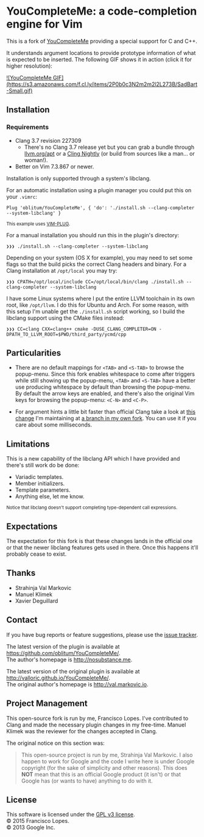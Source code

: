 YouCompleteMe: a code-completion engine for Vim
===============================================

This is a fork of [YouCompleteMe][] providing a special support for C and C++.

It understands argument locations to provide prototype information of what is
expected to be inserted. The following GIF shows it in action (click it for
higher resolution):

<a href="https://s3.amazonaws.com/f.cl.ly/items/1e2F0A123h331c1G0L0R/SadBart.gif">
  ![YouCompleteMe GIF](https://s3.amazonaws.com/f.cl.ly/items/2P0b0c3N2m2m2l2L273B/SadBart-Small.gif)
</a>

Installation
------------

### Requirements

- Clang 3.7 revision 227309
  - There's no Clang 3.7 release yet but you can grab a bundle through [llvm.org/apt](http://llvm.org/apt)
    or a [Cling Nightly](https://ecsft.cern.ch/dist/ec/dist/cling/current/) (or
    build from sources like a man... or woman!).
- Better on Vim 7.3.867 or newer.

Installation is only supported through a system's libclang.

For an automatic installation using a plugin manager you could put this on your
`.vimrc`:

```vim
Plug 'oblitum/YouCompleteMe', { 'do': './install.sh --clang-completer --system-libclang' }
```
<sub> This example uses [VIM-PLUG][]. </sub>

For a manual installation you should run this in the plugin's directory:

```
❯❯❯ ./install.sh --clang-completer --system-libclang
```

Depending on your system (OS X for example), you may need to set some flags so
that the build picks the correct Clang headers and binary. For a Clang
installation at `/opt/local` you may try:

```
❯❯❯ CPATH=/opt/local/include CC=/opt/local/bin/clang ./install.sh --clang-completer --system-libclang
```

I have some Linux systems where I put the entire LLVM toolchain in its own root,
like `/opt/llvm`. I do this for Ubuntu and Arch. For some reason, with this
setup I'm unable get the `./install.sh` script working, so I build the libclang
support using the CMake files instead:

```
❯❯❯ CC=clang CXX=clang++ cmake -DUSE_CLANG_COMPLETER=ON -DPATH_TO_LLVM_ROOT=$PWD/third_party/ycmd/cpp
```

Particularities
---------------

- There are no default mappings for `<TAB>` and `<S-TAB>` to browse the
popup-menu. Since this fork enables whitespace to come after triggers while
still showing up the popup-menu, `<TAB>` and `<S-TAB>` have a better use
producing whitespace by default than browsing the popup-menu. By default
the arrow keys are enabled, and there's also the original Vim keys for browsing
the popup-menu: `<C-N>` and `<C-P>`.

- For argument hints a little bit faster than official Clang take a look at
  [this change][faster-candidates] I'm maintaining at
  [a branch in my own fork][oblitum-clang]. You can use it if you care about
  some milliseconds.

Limitations
-----------

This is a new capability of the libclang API which I have provided and there's
still work do be done:

- Variadic templates.
- Member initializers.
- Template parameters.
- Anything else, let me know.

<sub> Notice that libclang doesn't support completing type-dependent call
expressions. </sub>

Expectations
------------

The expectation for this fork is that these changes lands in the official one or
that the newer libclang features gets used in there.
Once this happens it'll probably cease to exist.

Thanks
------

- Strahinja Val Markovic
- Manuel Klimek
- Xavier Deguillard

Contact
-------

If you have bug reports or feature suggestions, please use the [issue
tracker][tracker].

The latest version of the plugin is available at
<https://github.com/oblitum/YouCompleteMe/>.  
The author's homepage is <http://nosubstance.me>.

The latest version of the original plugin is available at
<http://valloric.github.io/YouCompleteMe/>.  
The original author's homepage is <http://val.markovic.io>.  

Project Management
------------------

This open-source fork is run by me, Francisco Lopes. I've contributed to Clang
and made the necessary plugin changes in my free-time. Manuel Klimek was the
reviewer for the changes accepted in Clang.

The original notice on this section was:

> This open-source project is run by me, Strahinja Val Markovic. I also happen
> to work for Google and the code I write here is under Google copyright (for
> the sake of simplicity and other reasons). This does **NOT** mean that this is
> an official Google product (it isn't) or that Google has (or wants to have)
> anything to do with it.

License
-------

This software is licensed under the [GPL v3 license][gpl].  
© 2015 Francisco Lopes.  
© 2013 Google Inc.

[YouCompleteMe]: https://github.com/Valloric/YouCompleteMe
[VIM-PLUG]: https://github.com/junegunn/vim-plug
[gpl]: http://www.gnu.org/copyleft/gpl.html
[tracker]: https://github.com/oblitum/YouCompleteMe/issues?state=open
[faster-candidates]: https://github.com/oblitum/clang/compare/faster-overload-candidates
[oblitum-clang]: https://github.com/oblitum/clang/tree/faster-overload-candidates
